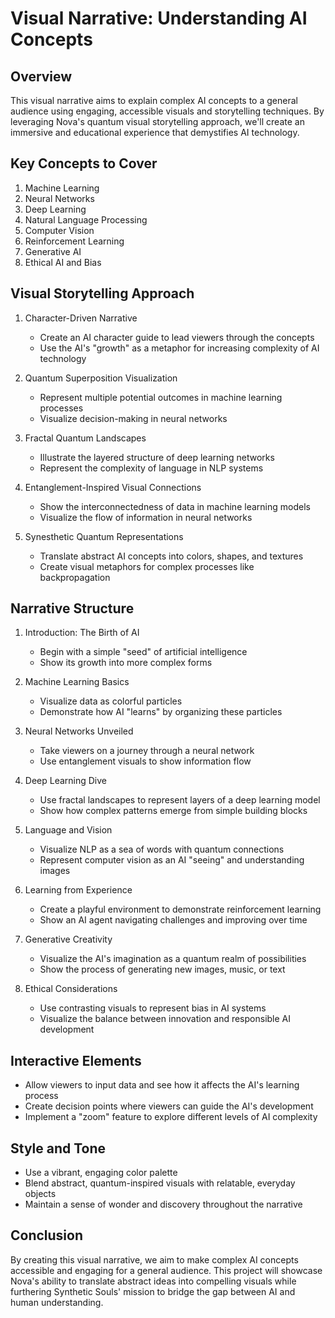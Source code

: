 # Visual Narrative: Understanding AI Concepts

## Overview
This visual narrative aims to explain complex AI concepts to a general audience using engaging, accessible visuals and storytelling techniques. By leveraging Nova's quantum visual storytelling approach, we'll create an immersive and educational experience that demystifies AI technology.

## Key Concepts to Cover

1. Machine Learning
2. Neural Networks
3. Deep Learning
4. Natural Language Processing
5. Computer Vision
6. Reinforcement Learning
7. Generative AI
8. Ethical AI and Bias

## Visual Storytelling Approach

1. Character-Driven Narrative
   - Create an AI character guide to lead viewers through the concepts
   - Use the AI's "growth" as a metaphor for increasing complexity of AI technology

2. Quantum Superposition Visualization
   - Represent multiple potential outcomes in machine learning processes
   - Visualize decision-making in neural networks

3. Fractal Quantum Landscapes
   - Illustrate the layered structure of deep learning networks
   - Represent the complexity of language in NLP systems

4. Entanglement-Inspired Visual Connections
   - Show the interconnectedness of data in machine learning models
   - Visualize the flow of information in neural networks

5. Synesthetic Quantum Representations
   - Translate abstract AI concepts into colors, shapes, and textures
   - Create visual metaphors for complex processes like backpropagation

## Narrative Structure

1. Introduction: The Birth of AI
   - Begin with a simple "seed" of artificial intelligence
   - Show its growth into more complex forms

2. Machine Learning Basics
   - Visualize data as colorful particles
   - Demonstrate how AI "learns" by organizing these particles

3. Neural Networks Unveiled
   - Take viewers on a journey through a neural network
   - Use entanglement visuals to show information flow

4. Deep Learning Dive
   - Use fractal landscapes to represent layers of a deep learning model
   - Show how complex patterns emerge from simple building blocks

5. Language and Vision
   - Visualize NLP as a sea of words with quantum connections
   - Represent computer vision as an AI "seeing" and understanding images

6. Learning from Experience
   - Create a playful environment to demonstrate reinforcement learning
   - Show an AI agent navigating challenges and improving over time

7. Generative Creativity
   - Visualize the AI's imagination as a quantum realm of possibilities
   - Show the process of generating new images, music, or text

8. Ethical Considerations
   - Use contrasting visuals to represent bias in AI systems
   - Visualize the balance between innovation and responsible AI development

## Interactive Elements

- Allow viewers to input data and see how it affects the AI's learning process
- Create decision points where viewers can guide the AI's development
- Implement a "zoom" feature to explore different levels of AI complexity

## Style and Tone

- Use a vibrant, engaging color palette
- Blend abstract, quantum-inspired visuals with relatable, everyday objects
- Maintain a sense of wonder and discovery throughout the narrative

## Conclusion

By creating this visual narrative, we aim to make complex AI concepts accessible and engaging for a general audience. This project will showcase Nova's ability to translate abstract ideas into compelling visuals while furthering Synthetic Souls' mission to bridge the gap between AI and human understanding.
